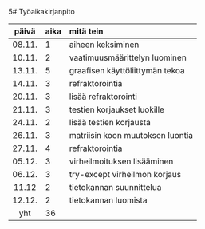 5# Työaikakirjanpito

| päivä | aika | mitä tein  |
| :----:|:-----| :-----|
| 08.11.| 1    | aiheen keksiminen |
| 10.11.| 2    | vaatimuusmäärittelyn luominen   |
| 13.11.| 5    | graafisen käyttöliittymän tekoa |
| 14.11.| 3    | refraktorointia                 |
| 20.11.| 3    | lisää refraktorointi            |
| 21.11.| 3    | testien korjaukset luokille     |
| 24.11.| 2    | lisää testien korjausta         |
| 26.11.| 3    | matriisin koon muutoksen luontia|
| 27.11.| 4    | refraktorointia                 |
| 05.12.| 3    | virheilmoituksen lisääminen     |
| 06.12.| 3    | try-except virheilmon korjaus   |
| 11.12 | 2    | tietokannan suunnittelua        |
| 12.12.| 2    | tietokannan luomista            |
| yht   | 36   |                                 | 
